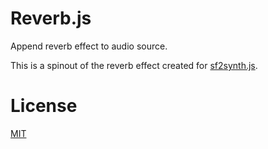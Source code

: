 # Reverb.js

Append reverb effect to audio source.

This is a spinout of the reverb effect created for [sf2synth.js](https://github.com/logue/smfplayer.js).

# License

[MIT](LICENSE)